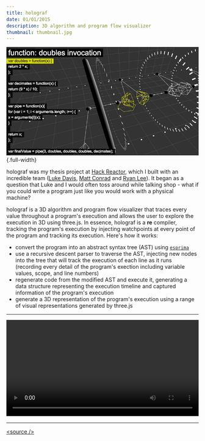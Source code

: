 ```yaml
---
title: holograf
date: 01/01/2015
description: 3D algorithm and program flow visualizer
thumbnail: thumbnail.jpg
---
```


![](./thumbnail.jpg) {.full-width}


holograf was my thesis project at [Hack Reactor](http://www.hackreactor.com/), which I built with an incredible team ([Luke Davis](https://github.com/lucaswadedavis), [Matt Conrad](https://github.com/conrad) and [Ryan Lee](https://github.com/ryanjlee)). It began as a question that Luke and I would often toss around while talking shop - what if you could write a program just like you would work with a physical machine?

holograf is a 3D algorithm and program flow visualizer that traces every value throughout a program's execution and allows the user to explore the execution in 3D using three.js. In essence, holograf is a **re** compiler, tracking the program's execution by injecting watchpoints at every point of the program and tracking its execution. Here's how it works:

- convert the program into an abstract syntax tree (AST) using [`esprima`](http://esprima.org/)
- use a recursive descent parser to traverse the AST, injecting new nodes into the tree that will track the execution of each line as it runs (recording every detail of the program's exection including variable values, scope, and line numbers)
- regenerate code from the modified AST and execute it, generating a data structure representing the execution timeline and captured information of the program's execution
- generate a 3D representation of the program's execution using a range of visual representations generated by three.js


---

<video src="./holograf_demo.webm" width="100%" autoplay loop class="holograf-thumbnail"></video>

---


[\<source />](https://github.com/cannoneyed/holograf)
